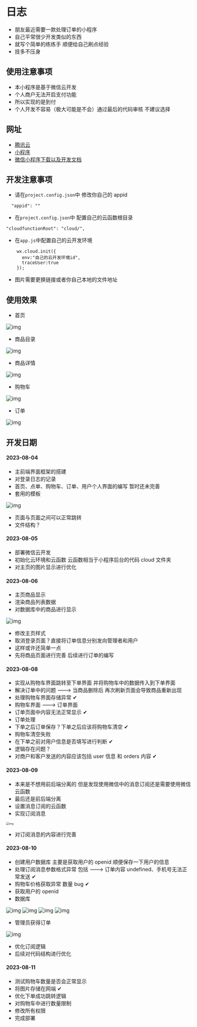 # 日志

* 朋友最近需要一款处理订单的小程序
* 自己平常很少开发类似的东西
* 就写个简单的练练手 顺便给自己刷点经验
* 技多不压身

## 使用注意事项

* 本小程序是基于微信云开发
* 个人商户无法开启支付功能
* 所以实现的是到付
* 个人开发不容易（极大可能是不会）通过最后的代码审核 不建议选择

## 网址

* [腾讯云](https://cloud.tencent.com/login?s_url=https%3A%2F%2Fconsole.cloud.tencent.com%2Ftcb%2Fplatform-baas%2Fscf%3FenvId%3Dcloud1-8g9j0qpq33a49127%26rid%3D4%26function%3DsendSubMsg%26reqId%3Dnull%26tabId%3Dfunction)
* [小程序](https://mp.weixin.qq.com/wxamp/basicprofile/index?token=1268505347&lang=zh_CN)
* [微信小程序下载以及开发文档](https://developers.weixin.qq.com/miniprogram/dev/devtools/stable.html)

## 开发注意事项
* 请在`project.config.json`中 修改你自己的 appid
```exp
  "appid": ""
```
* 在`project.config.json`中 配置自己的云函数根目录
```exp
"cloudfunctionRoot": "cloud/",
```
* 在`app.js`中配置自己的云开发环境
```exp
    wx.cloud.init({
      env:"自己的云开发环境id",
      traceUser:true
    });
```
* 图片需要更换链接或者你自己本地的文件地址

## 使用效果

* 首页
<img src="images/home_2.png" alt="img" style="zoom: 100%">

* 商品目录
<img src="images/ca.png" alt="img" style="zoom: 100%">

* 商品详情
<img src="images/detail.png" alt="img" style="zoom: 100%">

* 购物车
<img src="images/cart.png" alt="img" style="zoom: 100%">

* 订单
<img src="images/order.png" alt="img" style="zoom: 100%"> 

## 开发日期

#### 2023-08-04

* 主前端界面框架的搭建
* 对登录日志的记录
* 首页、点单、购物车、订单、用户个人界面的编写 暂时还未完善
* 套用的模板 

<img src="images/home.png" alt="img" style="zoom: 100%">

* 页面与页面之间可以正常跳转
* 文件结构？

#### 2023-08-05

* 部署微信云开发
* 初始化云环境和云函数 云函数相当于小程序后台的代码 cloud 文件夹
* 对主页的图片显示进行优化

#### 2023-08-06

* 主页商品显示
* 渲染商品列表数据
* 对数据库中的商品进行显示

<img src="images/home_1.png" alt="img" style="zoom: 100%">

* 修改主页样式
* 取消登录页面？直接将订单信息分别发向管理者和用户
* 这样或许还简单一点
* 先将商品页面进行完善 后续进行订单的编写

#### 2023-08-08

* 实现从购物车界面跳转至下单界面 并将购物车中的数据传入到下单界面
* 解决订单中的问题 ---> 当商品删除后 再次刷新页面会导致商品重新出现
* 处理购物车界面存储异常 &#x2714;
* 购物车界面 ---> 订单界面
* 订单页面中内容无法正常显示 &#x2714;
* 订单处理
* 下单之后订单保存？下单之后应该将购物车清空 &#x2714;
* 购物车清空失败
* 在下单之前对用户信息是否填写进行判断 &#x2714;
* 逻辑存在问题？
* 对商户和客户发送的内容应该包括 user 信息 和 orders 内容 &#x2714;

#### 2023-08-09

* 本来是不想用前后端分离的 但是发现使用微信中的消息订阅还是需要使用微信云函数
* 最后还是前后端分离
* 设置消息订阅的云函数
* 实现订阅消息 

<img src="images/订阅消息.png" alt="img" style="zoom: 50%">

* 对订阅消息的内容进行完善

#### 2023-08-10

* 创建用户数据库 主要是获取用户的 openid 顺便保存一下用户的信息
* 处理订阅消息参数格式异常 包括 ---> 订单内容 undefined、手机号无法正常发送 &#x2714;
* 购物车价格获取异常 数量 bug &#x2714;
* 获取用户的 openid
* 数据库

<img src="images/商品管理.png" alt="img" style="zoom: 100%">
<img src="images/订单管理.png" alt="img" style="zoom: 100%">
<img src="images/用户集合.png" alt="img" style="zoom: 100%">
<img src="images/管理员订单.png" alt="img" style="zoom: 100%">

* 管理员获得订单

<img src="images/订阅消息_admin.png" alt="img" style="zoom: 100%">

* 优化订阅逻辑
* 后续对代码结构进行优化

#### 2023-08-11

* 测试购物车数量是否会正常显示
* 将图片存储在网端 &#x2714;
* 优化下单成功跳转逻辑
* 对购物车中进行数量限制
* 修改所有权限
* 完成部署